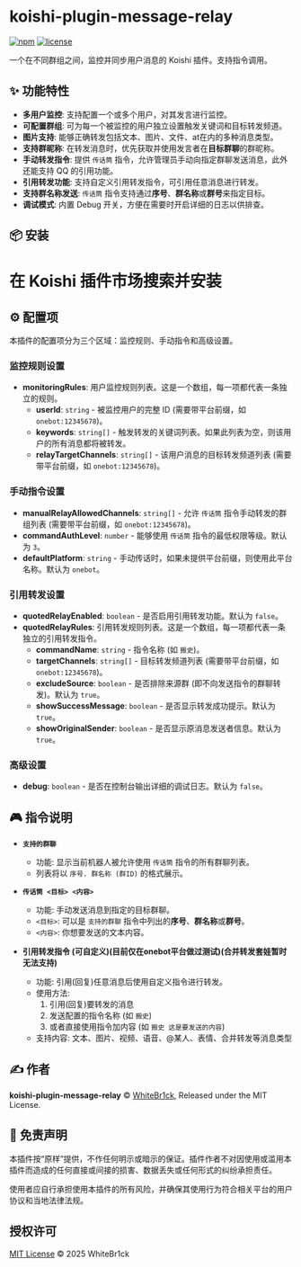 # koishi-plugin-message-relay

[![npm](https://img.shields.io/npm/v/koishi-plugin-message-relay)](https://www.npmjs.com/package/koishi-plugin-message-relay)
[![license](https://img.shields.io/npm/l/koishi-plugin-message-relay)](https://github.com/WhiteBr1ck/koishi-plugin-message-relay/blob/main/LICENSE)

一个在不同群组之间，监控并同步用户消息的 Koishi 插件。支持指令调用。

## ✨ 功能特性

- **多用户监控**: 支持配置一个或多个用户，对其发言进行监控。
- **可配置群组**: 可为每一个被监控的用户独立设置触发关键词和目标转发频道。
- **图片支持**: 能够正确转发包括文本、图片、文件、at在内的多种消息类型。
- **支持群昵称**: 在转发消息时，优先获取并使用发言者在**目标群聊**的群昵称。
- **手动转发指令**: 提供 `传话筒` 指令，允许管理员手动向指定群聊发送消息，此外还能支持 QQ 的引用功能。
- **引用转发功能**: 支持自定义引用转发指令，可引用任意消息进行转发。
- **支持群名称发送**: `传话筒` 指令支持通过**序号**、**群名称**或**群号**来指定目标。
- **调试模式**: 内置 Debug 开关，方便在需要时开启详细的日志以供排查。

## 📦 安装

# 在 Koishi 插件市场搜索并安装


## ⚙️ 配置项

本插件的配置项分为三个区域：监控规则、手动指令和高级设置。

### 监控规则设置

- **monitoringRules**: 用户监控规则列表。这是一个数组，每一项都代表一条独立的规则。
  - **userId**: `string` - 被监控用户的完整 ID (需要带平台前缀，如 `onebot:12345678`)。
  - **keywords**: `string[]` - 触发转发的关键词列表。如果此列表为空，则该用户的所有消息都将被转发。
  - **relayTargetChannels**: `string[]` - 该用户消息的目标转发频道列表 (需要带平台前缀，如 `onebot:12345678`)。

### 手动指令设置

- **manualRelayAllowedChannels**: `string[]` - 允许 `传话筒` 指令手动转发的群组列表 (需要带平台前缀，如 `onebot:12345678`)。
- **commandAuthLevel**: `number` - 能够使用 `传话筒` 指令的最低权限等级。默认为 `3`。
- **defaultPlatform**: `string` - 手动传话时，如果未提供平台前缀，则使用此平台名称。默认为 `onebot`。

### 引用转发设置

- **quotedRelayEnabled**: `boolean` - 是否启用引用转发功能。默认为 `false`。
- **quotedRelayRules**: 引用转发规则列表。这是一个数组，每一项都代表一条独立的引用转发指令。
  - **commandName**: `string` - 指令名称 (如 `搬史`)。
  - **targetChannels**: `string[]` - 目标转发频道列表 (需要带平台前缀，如 `onebot:12345678`)。
  - **excludeSource**: `boolean` - 是否排除来源群 (即不向发送指令的群聊转发)。默认为 `true`。
  - **showSuccessMessage**: `boolean` - 是否显示转发成功提示。默认为 `true`。
  - **showOriginalSender**: `boolean` - 是否显示原消息发送者信息。默认为 `true`。

### 高级设置

- **debug**: `boolean` - 是否在控制台输出详细的调试日志。默认为 `false`。

## 🎮 指令说明

- **`支持的群聊`**
  - 功能: 显示当前机器人被允许使用 `传话筒` 指令的所有群聊列表。
  - 列表将以 `序号. 群名称 (群ID)` 的格式展示。

- **`传话筒 <目标> <内容>`**
  - 功能: 手动发送消息到指定的目标群聊。
  - `<目标>`: 可以是 `支持的群聊` 指令中列出的**序号**、**群名称**或**群号**。
  - `<内容>`: 你想要发送的文本内容。

- **引用转发指令 (可自定义)(目前仅在onebot平台做过测试)(合并转发套娃暂时无法支持)**
  - 功能: 引用(回复)任意消息后使用自定义指令进行转发。
  - 使用方法: 
    1. 引用(回复)要转发的消息
    2. 发送配置的指令名称 (如 `搬史`)
    3. 或者直接使用指令加内容 (如 `搬史 这是要发送的内容`)
  - 支持内容: 文本、图片、视频、语音、@某人、表情、合并转发等消息类型

## ✍️ 作者

**koishi-plugin-message-relay** © [WhiteBr1ck](https://github.com/WhiteBr1ck), Released under the MIT License.

## 📄 免责声明

本插件按“原样”提供，不作任何明示或暗示的保证。插件作者不对因使用或滥用本插件而造成的任何直接或间接的损害、数据丢失或任何形式的纠纷承担责任。

使用者应自行承担使用本插件的所有风险，并确保其使用行为符合相关平台的用户协议和当地法律法规。

## 授权许可

[MIT License](https://github.com/WhiteBr1ck/koishi-plugin-message-relay/blob/main/LICENSE) © 2025 WhiteBr1ck